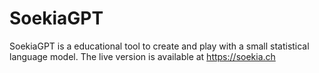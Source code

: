 # SoekiaGPT

SoekiaGPT is a educational tool to create and play with a small statistical language model. The live version is available at https://soekia.ch 
